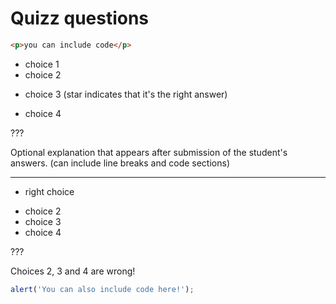 # Quizz questions

```html
<p>you can include code</p>
```

- choice 1
- choice 2
* choice 3 (star indicates that it's the right answer)
- choice 4

???

Optional explanation that appears after submission of the student's answers.
(can include line breaks and code sections)

---

* right choice
- choice 2
- choice 3
- choice 4

???

Choices 2, 3 and 4 are wrong!

```js
alert('You can also include code here!');
```
